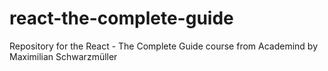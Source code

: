 # react-the-complete-guide
 Repository for the React - The Complete Guide course from Academind by Maximilian Schwarzmüller
